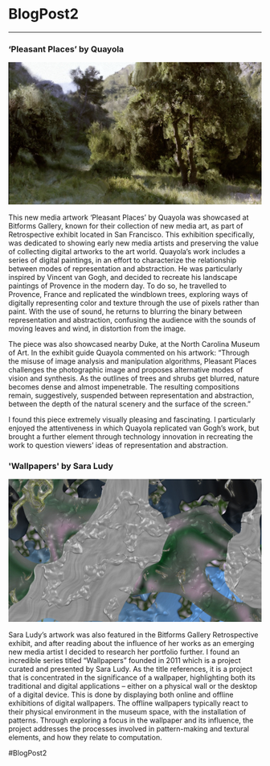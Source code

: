 # BlogPost2 
------

### ‘Pleasant Places’ by Quayola
![Quayola](images/Quayola.png?raw=true "Quayola")

This new media artwork ‘Pleasant Places’ by Quayola was showcased at Bitforms Gallery, known for their collection of new media art, as part of Retrospective exhibit located in San Francisco. This exhibition specifically, was dedicated to showing early new media artists and preserving the value of collecting digital artworks to the art world. Quayola’s work includes a series of digital paintings, in an effort to characterize the relationship between modes of representation and abstraction. He was particularly inspired by Vincent van Gogh, and decided to recreate his landscape paintings of Provence in the modern day. To do so, he travelled to Provence, France and replicated the windblown trees, exploring ways of digitally representing color and texture through the use of pixels rather than paint. With the use of sound, he returns to blurring the binary between representation and abstraction, confusing the audience with the sounds of moving leaves and wind, in distortion from the image. 

The piece was also showcased nearby Duke, at the North Carolina Museum of Art. In the exhibit guide Quayola commented on his artwork: “Through the misuse of image analysis and manipulation algorithms, Pleasant Places challenges the photographic image and proposes alternative modes of vision and synthesis. As the outlines of trees and shrubs get blurred, nature becomes dense and almost impenetrable. The resulting compositions remain, suggestively, suspended between representation and abstraction, between the depth of the natural scenery and the surface of the screen.”

I found this piece extremely visually pleasing and fascinating. I particularly enjoyed the attentiveness in which Quayola replicated van Gogh’s work, but brought a further element through technology innovation in recreating the work to question viewers’ ideas of representation and abstraction.  

### 'Wallpapers' by Sara Ludy
![Sara Ludy](images/SaraLudy.png?raw=true "Sara Ludy")

Sara Ludy’s artwork was also featured in the Bitforms Gallery Retrospective exhibit, and after reading about the influence of her works as an emerging new media artist I decided to research her portfolio further. I found an incredible series titled “Wallpapers” founded in 2011 which is a project curated and presented by Sara Ludy. As the title references, it is a project that is concentrated in the significance of a wallpaper, highlighting both its traditional and digital applications – either on a physical wall or the desktop of a digital device. This is done by displaying both online and offline exhibitions of digital wallpapers. The offline wallpapers typically react to their physical environment in the museum space, with the installation of patterns. Through exploring a focus in the wallpaper and its influence, the project addresses the processes involved in pattern-making and textural elements, and how they relate to computation. 


#BlogPost2

